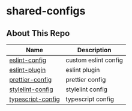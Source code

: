 # shared-configs

## About This Repo

| Name                                            | Description          |
| ----------------------------------------------- | -------------------- |
| [eslint-config](packages/eslint-config)         | custom eslint config |
| [eslint-plugin](packages/eslint-plugin)         | eslint plugin        |
| [prettier-config](packages/prettier-config)     | prettier config      |
| [stylelint-config](packages/stylelint-config)   | stylelint config     |
| [typescript-config](packages/typescript-config) | typescript config    |
